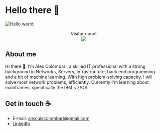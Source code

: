 # Hello there :wave:

<img src="https://raw.githubusercontent.com/alexcolombari/alexcolombari/master/resources/banner.png" alt="Hello world">

<p align="center"> 
  Visitor count<br>
  <img src="https://profile-counter.glitch.me/alexcolombari/count.svg" />
</p>

## About me

Hi there 👋. I’m Alex Colombari, a skilled IT professional with a strong background in Networks, Servers, infrastructure, back end programming and a bit of machine learning. With high problem-solving capacity, I will solve most network problems, efficiently. Currently I'm learning about mainframes, specifically the IBM's z/OS.

## Get in touch :coffee:

- E-mail: alexluiscolombari@gmail.com
- [LinkedIn](https://www.linkedin.com/in/alexcolombari)
